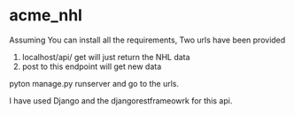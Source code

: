 # acme_nhl
Assuming You can install all the requirements,
Two urls have been provided
1) localhost/api/
get will just return the NHL data
2) post to this endpoint will get new data

pyton manage.py runserver  and go to the urls.

I have used Django and the djangorestframeowrk for this api.
